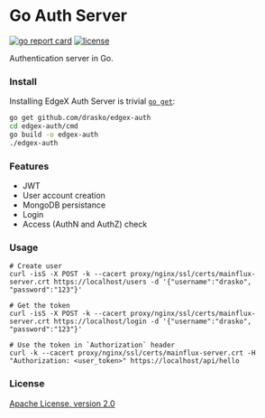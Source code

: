 # Go Auth Server
[![go report card][grc-badge]][grc-url]
[![license][license]](LICENSE)

Authentication server in Go.

### Install
Installing EdgeX Auth Server is trivial [`go get`](https://golang.org/cmd/go/):
```bash
go get github.com/drasko/edgex-auth
cd edgex-auth/cmd
go build -o edgex-auth
./edgex-auth
```

### Features
- JWT
- User account creation
- MongoDB persistance
- Login
- Access (AuthN and AuthZ) check

### Usage
```
# Create user
curl -isS -X POST -k --cacert proxy/nginx/ssl/certs/mainflux-server.crt https://localhost/users -d '{"username":"drasko", "password":"123"}'

# Get the token
curl -isS -X POST -k --cacert proxy/nginx/ssl/certs/mainflux-server.crt https://localhost/login -d '{"username":"drasko", "password":"123"}'

# Use the token in `Authorization` header
curl -k --cacert proxy/nginx/ssl/certs/mainflux-server.crt -H "Authorization: <user_token>" https://localhost/api/hello
```

### License
[Apache License, version 2.0](LICENSE)

[grc-badge]: https://goreportcard.com/badge/github.com/drasko/edgex-auth
[grc-url]: https://goreportcard.com/report/github.com/drasko/edgex-auth
[license]: https://img.shields.io/badge/license-Apache%20v2.0-blue.svg
